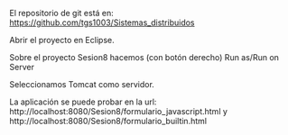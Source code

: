 El repositorio de git está en: 
https://github.com/tgs1003/Sistemas_distribuidos

Abrir el proyecto en Eclipse.

Sobre el proyecto Sesion8 hacemos (con botón derecho) Run as/Run on Server

Seleccionamos Tomcat como servidor.

La aplicación se puede probar en la url: http://localhost:8080/Sesion8/formulario_javascript.html y http://localhost:8080/Sesion8/formulario_builtin.html